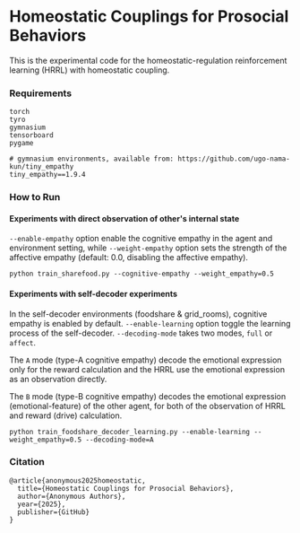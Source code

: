 # Homeostatic Couplings for Prosocial Behaviors
This is the experimental code for the homeostatic-regulation reinforcement learning (HRRL) with homeostatic coupling.


### Requirements
```text
torch
tyro
gymnasium
tensorboard
pygame

# gymnasium environments, available from: https://github.com/ugo-nama-kun/tiny_empathy
tiny_empathy==1.9.4
```

### How to Run
#### Experiments with direct observation of other's internal state
`--enable-empathy` option enable the cognitive empathy in the agent and environment setting, while `--weight-empathy` option sets
the strength of the affective empathy (default: 0.0, disabling the affective empathy).
```shell
python train_sharefood.py --cognitive-empathy --weight_empathy=0.5
```

#### Experiments with self-decoder experiments
In the self-decoder environments (foodshare & grid_rooms), cognitive empathy is enabled by default. `--enable-learning` option
toggle the learning process of the self-decoder. `--decoding-mode` takes two modes, `full` or `affect`. 

The `A` mode (type-A cognitive empathy) decode the emotional expression only for the reward calculation and the HRRL use the emotional expression as an observation directly.

The `B` mode (type-B cognitive empathy) decodes the emotional expression (emotional-feature) of the other agent, for both of the observation of HRRL and reward (drive) calculation.


```shell
python train_foodshare_decoder_learning.py --enable-learning --weight_empathy=0.5 --decoding-mode=A
```



### Citation
```text
@article{anonymous2025homeostatic,
  title={Homeostatic Couplings for Prosocial Behaviors},
  author={Anonymous Authors},
  year={2025},
  publisher={GitHub}
}
```


